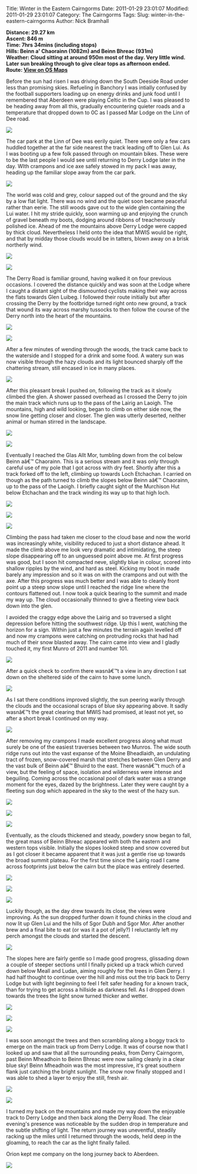 Title: Winter in the Eastern Cairngorms
Date: 2011-01-29 23:01:07
Modified: 2011-01-29 23:01:07
Category: The Cairngorms
Tags: 
Slug: winter-in-the-eastern-cairngorms
Author: Nick Bramhall

**Distance: 29.27 km  
Ascent: 846 m  
Time: 7hrs 34mins (including stops)  
Hills: Beinn a' Chaorainn (1082m) and Beinn Bhreac (931m)  
Weather: Cloud sitting at around 950m most of the day. Very little wind. Later sun breaking through to give clear tops as afternoon ended.  
Route: [View on OS Maps](https://www.invertedworld.co.uk/trip/359)**



Before the sun had risen I was driving down the South Deeside Road under less than promising skies. Refueling in Banchory I was intially confused by the football supporters loading up on energy drinks and junk food until I remembered that Aberdeen were playing Celtic in the Cup. I was pleased to be heading away from all this, gradually encountering quieter roads and a temperature that dropped down to 0C as I passed Mar Lodge on the Linn of Dee road.

<!--more-->

[![](http://farm6.static.flickr.com/5291/5401590728_ee2eec54b9_b.jpg)](http://www.flickr.com/photos/53725815@N00/5401590728)



The car park at the Linn of Dee was eerily quiet. There were only a few cars huddled together at the far side nearest the track leading off to Glen Lui. As I was booting up a few folk passed through on mountain bikes. These were to be the last people I would see until returning to Derry Lodge later in the day. WIth crampons and ice axe safely stowed in my pack I was away, heading up the familiar slope away from the car park.



[![](http://farm6.static.flickr.com/5017/5400992467_4df3c47e1f_b.jpg)](http://www.flickr.com/photos/53725815@N00/5400992467)



The world was cold and grey, colour sapped out of the ground and the sky by a low flat light. There was no wind and the quiet soon became peaceful rather than eerie. The still woods gave out to the wide glen containing the Lui water. I hit my stride quickly, soon warming up and enjoying the crunch of gravel beneath my boots, dodging around ribbons of treacherously polished ice. Ahead of me the mountains above Derry Lodge were capped by thick cloud. Nevertheless I held onto the idea that MWIS would be right, and that by midday those clouds would be in tatters, blown away on a brisk northerly wind.



[![](http://farm6.static.flickr.com/5097/5400996889_47707b8173_b.jpg)](http://www.flickr.com/photos/53725815@N00/5400996889)



[![](http://farm6.static.flickr.com/5020/5401594656_9b30fbe877_b.jpg)](http://www.flickr.com/photos/53725815@N00/5401594656)



The Derry Road is familiar ground, having walked it on four previous occasions. I covered the distance quickly and was soon at the Lodge where I caught a distant sight of the dismounted cyclists making their way across the flats towards Glen Luibeg. I followed their route initially but after crossing the Derry by the footbridge turned right onto new ground, a track that wound its way across marshy tussocks to then follow the course of the Derry north into the heart of the mountains.



[![](http://farm6.static.flickr.com/5179/5404087316_ffc0b6acbb_b.jpg)](http://www.flickr.com/photos/53725815@N00/5404087316)



[![](http://farm6.static.flickr.com/5094/5404089532_36319c7154_b.jpg)](http://www.flickr.com/photos/53725815@N00/5404089532)



After a few minutes of wending through the woods, the track came back to the waterside and I stopped for a drink and some food. A watery sun was now visible through the hazy clouds and its light bounced sharply off the chattering stream, still encased in ice in many places. 



[![](http://farm6.static.flickr.com/5251/5403491209_1bf9fed1d0_b.jpg)](http://www.flickr.com/photos/53725815@N00/5403491209)



After this pleasant break I pushed on, following the track as it slowly climbed the glen. A shower passed overhead as I crossed the Derry to join the main track which runs up to the pass of the Lairig an Laoigh. The mountains, high and wild looking, began to climb on either side now, the snow line getting closer and closer. The glen was utterly deserted, neither animal or human stirred in the landscape.



[![](http://farm6.static.flickr.com/5294/5403489477_96d81e0e8b_b.jpg)](http://www.flickr.com/photos/53725815@N00/5403489477)



[![](http://farm6.static.flickr.com/5140/5404094340_a883a788c8_b.jpg)](http://www.flickr.com/photos/53725815@N00/5404094340)



Eventually I reached the Glas Allt Mor, tumbling down from the col below Beinn aâ€™ Chaorainn. This is a serious stream and it was only through careful use of my pole that I got across with dry feet. Shortly after this a track forked off to the left, climbing up towards Loch Etchachan. I carried on though as the path turned to climb the slopes below Beinn aâ€™ Chaorainn, up to the pass of the Laoigh. I briefly caught sight of the Murchison Hut below Etchachan and the track winding its way up to that high loch.



[![](http://farm6.static.flickr.com/5098/5404096212_214f4f6d13_b.jpg)](http://www.flickr.com/photos/53725815@N00/5404096212)



[![](http://farm6.static.flickr.com/5300/5400697439_16f0427b08_b.jpg)](http://www.flickr.com/photos/53725815@N00/5400697439)



[![](http://farm6.static.flickr.com/5255/5400772336_3ffb115733_b.jpg)](http://www.flickr.com/photos/53725815@N00/5400772336)



Climbing the pass had taken me closer to the cloud base and now the world was increasingly white, visibility reduced to just a short distance ahead. It made the climb above me look very dramatic and intimidating, the steep slope disappearing off to an unguessed point above me. At first progress was good, but I soon hit compacted neve, slightly blue in colour, scored into shallow ripples by the wind, and hard as steel. Kicking my boot in made barely any impression and so it was on with the crampons and out with the axe. After this progress was much better and I was able to cleanly front point up a steep snow slope until I reached the ridge line where the contours flattened out. I now took a quick bearing to the summit and made my way up. The cloud occasionally thinned to give a fleeting view back down into the glen.



I avoided the craggy edge above the Lairig and so traversed a slight depression before hitting the southwest ridge. Up this I went, watching the horizon for a sign. Within just a few minutes the terrain again levelled off and now my crampons were catching on protruding rocks that had had much of their snow blasted away. The cairn came into view and I gladly touched it, my first Munro of 2011 and number 101.



[![](http://farm6.static.flickr.com/5018/5404098606_5cf6535268_b.jpg)](http://www.flickr.com/photos/53725815@N00/5404098606)



After a quick check to confirm there wasnâ€™t a view in any direction I sat down on the sheltered side of the cairn to have some lunch.



[![](http://farm6.static.flickr.com/5095/5400227245_688617203e_b.jpg)](http://www.flickr.com/photos/53725815@N00/5400227245)



As I sat there conditions improved slightly, the sun peering warily through the clouds and the occasional scraps of blue sky appearing above. It sadly wasnâ€™t the great clearing that MWIS had promised, at least not yet, so after a short break I continued on my way.



[![](http://farm6.static.flickr.com/5256/5400547253_00394a2fc8_b.jpg)](http://www.flickr.com/photos/53725815@N00/5400547253)



After removing my crampons I made excellent progress along what must surely be one of the easiest traverses between two Munros. The wide south ridge runs out into the vast expanse of the Moine Bheadlaidh, an undulating tract of frozen, snow-covered marsh that stretches between Glen Derry and the vast bulk of Beinn aâ€™ Bhuird to the east. There wasnâ€™t much of a view, but the feeling of space, isolation and wilderness were intense and beguiling. Coming across the occasional pool of dark water was a strange moment for the eyes, dazed by the brightness. Later they were caught by a fleeting sun dog which appeared in the sky to the west of the hazy sun.



[![](http://farm6.static.flickr.com/5096/5400496317_915f145c54_b.jpg)](http://www.flickr.com/photos/53725815@N00/5400496317)



[![](http://farm6.static.flickr.com/5134/5403499143_64c2e2526d_b.jpg)](http://www.flickr.com/photos/53725815@N00/5403499143)



[![](http://farm6.static.flickr.com/5294/5403499701_488f618423_b.jpg)](http://www.flickr.com/photos/53725815@N00/5403499701)



Eventually, as the clouds thickened and steady, powdery snow began to fall, the great mass of Beinn Bhreac appeared with both the eastern and western tops visible. Initially the slopes looked steep and snow covered but as I got closer it became apparent that it was just a gentle rise up towards the broad summit plateau. For the first time since the Lairig road I came across footprints just below the cairn but the place was entirely deserted. 



[![](http://farm6.static.flickr.com/5172/5404103492_ea36677973_b.jpg)](http://www.flickr.com/photos/53725815@N00/5404103492)



[![](http://farm6.static.flickr.com/5177/5403501625_882cb48bf9_b.jpg)](http://www.flickr.com/photos/53725815@N00/5403501625)



[![](http://farm6.static.flickr.com/5216/5406011814_8fe791397e_b.jpg)](http://www.flickr.com/photos/53725815@N00/5406011814)



Luckily though, as the day drew towards its close, the views were improving. As the sun dropped further down it found chinks in the cloud and now lit up Glen Lui and the hills of Sgor Dubh and Sgor Mor. After another brew and a final bite to eat (or was it a pot of jelly?) I reluctantly left my perch amongst the clouds and started the descent. 



[![](http://static.flickr.com/5295/5403503855_e8e472cb2f_b.jpg)](http://www.flickr.com/photos/53725815@N00/5403503855)



The slopes here are fairly gentle so I made good progress, glissading down a couple of steeper sections until I finally picked up a track which curved down below Meall and Ludan, aiming roughly for the trees in Glen Derry. I had half thought to continue over the hill and miss out the trip back to Derry Lodge but with light beginning to feel I felt safer heading for a known track, than for trying to get across a hillside as darkness fell. As I dropped down towards the trees the light snow turned thicker and wetter.



[![](http://static.flickr.com/5095/5403504687_3b3c385311_b.jpg)](http://www.flickr.com/photos/53725815@N00/5403504687)



[![](http://static.flickr.com/5100/5401222070_66dbe14f14_b.jpg)](http://www.flickr.com/photos/53725815@N00/5401222070)



[![](http://static.flickr.com/5255/5399070335_03939f203b_b.jpg)](http://www.flickr.com/photos/53725815@N00/5399070335)



I was soon amongst the trees and then scrambling along a boggy track to emerge on the main track up from Derry Lodge. It was of course now that I looked up and saw that all the surrounding peaks, from Derry Cairngorm, past Beinn Mheadhoin to Beinn Bhreac were now sailing cleanly in a clear blue sky! Beinn Mheadhoin was the most impressive, it's great southern flank just catching the bright sunlight. The snow now finally stopped and I was able to shed a layer to enjoy the still, fresh air.



[![](http://static.flickr.com/5057/5404105874_ccbb77612b_b.jpg)](http://www.flickr.com/photos/53725815@N00/5404105874)



[![](http://static.flickr.com/5016/5398976473_7f0896a15e_b.jpg)](http://www.flickr.com/photos/53725815@N00/5398976473)



I turned my back on the mountains and made my way down the enjoyable track to Derry Lodge and then back along the Derry Road. The clear evening's presence was noticeable by the sudden drop in temperature and the subtle shifting of light. The return journey was uneventful, steadily racking up the miles until I returned through the woods, held deep in the gloaming, to reach the car as the light finally failed. 



Orion kept me company on the long journey back to Aberdeen.



[![](http://farm6.static.flickr.com/5176/5406013190_ee0b5cf6be_b.jpg)](http://www.flickr.com/photos/53725815@N00/5406013190)
